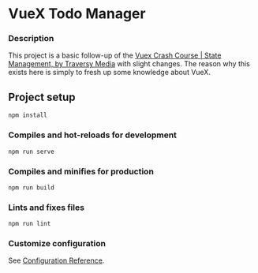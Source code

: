# VueX Todo Manager

### Description
This project is a basic follow-up of the [Vuex Crash Course | State Management, by Traversy Media](https://www.youtube.com/watch?v=Wy9q22isx3U) with slight changes. The reason why this exists here is simply to fresh up some knowledge about VueX.  

## Project setup
```
npm install
```

### Compiles and hot-reloads for development
```
npm run serve
```

### Compiles and minifies for production
```
npm run build
```

### Lints and fixes files
```
npm run lint
```

### Customize configuration
See [Configuration Reference](https://cli.vuejs.org/config/).
